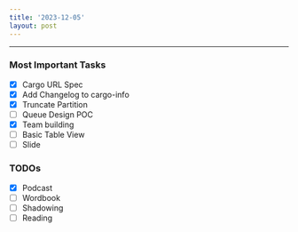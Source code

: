 ```yaml
---
title: '2023-12-05'
layout: post
---
```


---

### Most Important Tasks

- [x] Cargo URL Spec
- [x] Add Changelog to cargo-info
- [x] Truncate Partition
- [ ] Queue Design POC
- [x] Team building
- [ ] Basic Table View
- [ ] Slide

### TODOs

- [x] Podcast
- [ ] Wordbook
- [ ] Shadowing
- [ ] Reading
